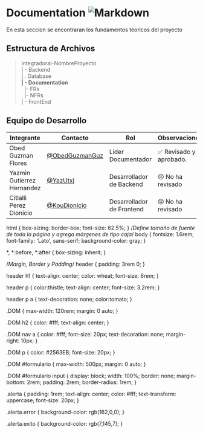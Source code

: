 # Documentation  ![Markdown](https://img.shields.io/badge/Markdown-000000?style=for-the-badge&logo=markdown&logoColor=white)


 En esta seccion se encontraran los fundamentos teoricos del proyecto
## Estructura de Archivos

>IntegradoraI-NombreProyecto<br>
>| - Backend <br>
>| . Database<br>
>**| - Documentation**<br>
>&nbsp;&nbsp;|- FRs<br>
>&nbsp;&nbsp;|- NFRs<br>
>| - FrontEnd


## Equipo de Desarrollo

|Integrante|Contacto|Rol|Observaciones|
|------------|--------|---|---|
|Obed Guzman Flores|[@ObedGuzmanGuz](https://github.com/ObedGuzmanGuz)|Lider Documentador|✅ Revisado y aprobado.|
|Yazmin Gutierrez Hernandez|[@YazUtxj](https://github.com/YazUtxj)| Desarrollador de Backend|😔 No ha revisado|
|Citlalli Perez Dionicio|[@KouDionicio](https://github.com/KouDionicio)|Desarrollador de Frontend|😔 No ha revisado|




html {
    box-sizing: border-box;
    font-size: 62.5%;
}
/*Define tamaño de fuente de toda la página y agrega márgenes de tipo caja*/
body {
    fontsize: 1.6rem;
    font-family: 'Lato', sans-serif;
    background-color: gray;
}

*, *:before, *:after {
    box-sizing: inherit;
}

/*Margin, Border y Padding*/
header {
    padding: 3rem 0;
}

header h1 {
    text-align: center;
    color: wheat;
    font-size: 6rem;
}

header p {
    color:thistle;
    text-align: center;
    font-size: 3.2rem;
}

header p a {
    text-decoration: none;
    color:tomato;
}

.DOM {
    max-width: 120rem;
    margin: 0 auto;
}

.DOM h2 {
    color: #fff;
    text-align: center;
}

.DOM nav a {
    color: #fff;
    font-size: 20px;
    text-decoration: none;
    margin-right: 10px;
}

.DOM p {
    color: #2563EB;
    font-size: 20px;
}

.DOM #formulario {
    max-width: 500px;
    margin: 0 auto;
}

.DOM #formulario input {
    display: block;
    width: 100%;
    border: none;
    margin-bottom: 2rem;
    padding: 2rem;
    border-radius: 1rem;
}

.alerta {
    padding: 1rem;
    text-align: center; 
    color: #fff;
    text-transform: uppercase;
    font-size: 20px;
}

.alerta.error {
    background-color: rgb(162,0,0);
}

.alerta.exito {
    background-color: rgb(7,145,7);
}





